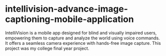 # intellivision-advance-image-captioning-mobile-application
 IntelliVision is a mobile app designed for blind and visually impaired users, empowering them to capture and analyze the world using voice commands. It offers a seamless camera experience with hands-free image capture. This project was my college final year project.
